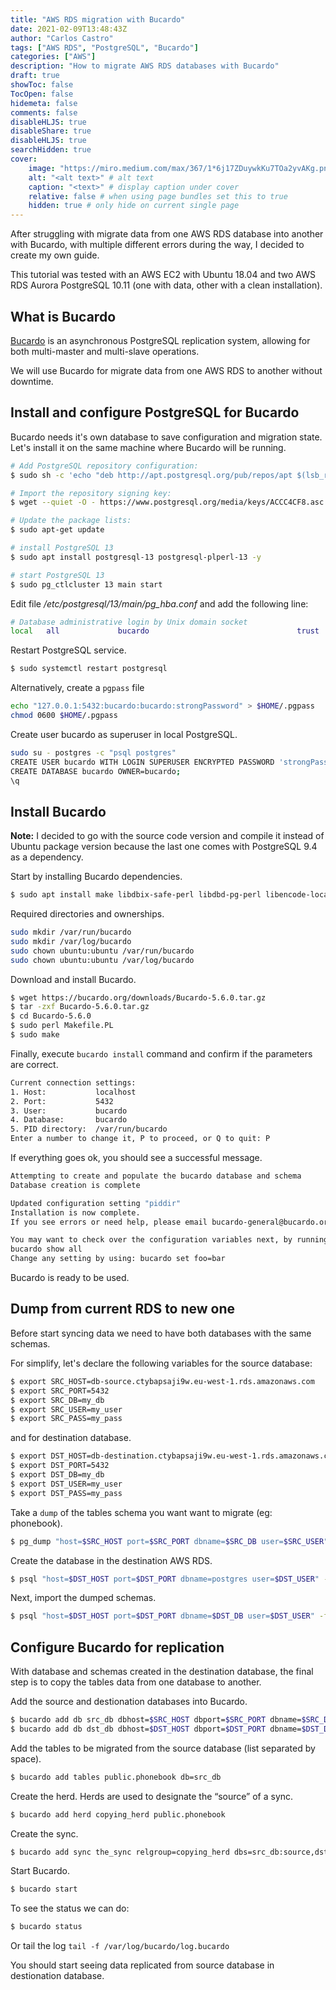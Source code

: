 ```yaml
---
title: "AWS RDS migration with Bucardo"
date: 2021-02-09T13:48:43Z
author: "Carlos Castro"
tags: ["AWS RDS", "PostgreSQL", "Bucardo"]
categories: ["AWS"]
description: "How to migrate AWS RDS databases with Bucardo"
draft: true
showToc: false
TocOpen: false
hidemeta: false
comments: false
disableHLJS: true 
disableShare: true
disableHLJS: true
searchHidden: true
cover:
    image: "https://miro.medium.com/max/367/1*6j17ZDuywkKu7TOa2yvAKg.png"
    alt: "<alt text>" # alt text
    caption: "<text>" # display caption under cover
    relative: false # when using page bundles set this to true
    hidden: true # only hide on current single page
---
```


After struggling with migrate data from one AWS RDS database into another with Bucardo, with multiple different errors during the way, I decided to create my own guide.

This tutorial was tested with an AWS EC2 with Ubuntu 18.04 and two AWS RDS Aurora PostgreSQL 10.11 (one with data, other with a clean installation).

## What is Bucardo
[Bucardo](https://bucardo.org/) is an asynchronous PostgreSQL replication system, allowing for both multi-master and multi-slave operations.

We will use Bucardo for migrate data from one AWS RDS to another without downtime. 

## Install and configure PostgreSQL for Bucardo

Bucardo needs it's own database to save configuration and migration state. Let's install it on the same machine where Bucardo will be running.

```sh
# Add PostgreSQL repository configuration:
$ sudo sh -c 'echo "deb http://apt.postgresql.org/pub/repos/apt $(lsb_release -cs)-pgdg main" > /etc/apt/sources.list.d/pgdg.list'

# Import the repository signing key:
$ wget --quiet -O - https://www.postgresql.org/media/keys/ACCC4CF8.asc | sudo apt-key add -

# Update the package lists:
$ sudo apt-get update

# install PostgreSQL 13
$ sudo apt install postgresql-13 postgresql-plperl-13 -y

# start PostgreSQL 13
$ sudo pg_ctlcluster 13 main start

```

Edit file */etc/postgresql/13/main/pg_hba.conf* and add the following line:
```sh
# Database administrative login by Unix domain socket
local   all             bucardo                                 trust
```

Restart PostgreSQL service.
```sh
$ sudo systemctl restart postgresql
```

Alternatively, create a `pgpass` file
```sh
echo "127.0.0.1:5432:bucardo:bucardo:strongPassword" > $HOME/.pgpass  
chmod 0600 $HOME/.pgpass  
```

Create user bucardo as superuser in local PostgreSQL.
```sh
sudo su - postgres -c "psql postgres"
CREATE USER bucardo WITH LOGIN SUPERUSER ENCRYPTED PASSWORD 'strongPassword';
CREATE DATABASE bucardo OWNER=bucardo;
\q
```

## Install Bucardo

**Note:** I decided to go with the source code version and compile it instead of Ubuntu package version because the last one comes with PostgreSQL 9.4 as a dependency.

Start by installing Bucardo dependencies.
```sh 
$ sudo apt install make libdbix-safe-perl libdbd-pg-perl libencode-locale-perl libboolean-perl -y
```

Required directories and ownerships.
```sh
sudo mkdir /var/run/bucardo
sudo mkdir /var/log/bucardo
sudo chown ubuntu:ubuntu /var/run/bucardo
sudo chown ubuntu:ubuntu /var/log/bucardo
```

Download and install Bucardo.
```sh
$ wget https://bucardo.org/downloads/Bucardo-5.6.0.tar.gz
$ tar -zxf Bucardo-5.6.0.tar.gz
$ cd Bucardo-5.6.0
$ sudo perl Makefile.PL
$ sudo make
```

Finally, execute `bucardo install` command and confirm if the parameters are correct. 

```sh
Current connection settings:
1. Host:           localhost
2. Port:           5432
3. User:           bucardo
4. Database:       bucardo
5. PID directory:  /var/run/bucardo
Enter a number to change it, P to proceed, or Q to quit: P
```

If everything goes ok, you should see a successful message.
```sh
Attempting to create and populate the bucardo database and schema
Database creation is complete

Updated configuration setting "piddir"
Installation is now complete.
If you see errors or need help, please email bucardo-general@bucardo.org

You may want to check over the configuration variables next, by running:
bucardo show all
Change any setting by using: bucardo set foo=bar
```

Bucardo is ready to be used.

## Dump from current RDS to new one

Before start syncing data we need to have both databases with the same schemas.

For simplify, let's declare the following variables for the source database:

```sh
$ export SRC_HOST=db-source.ctybapsaji9w.eu-west-1.rds.amazonaws.com
$ export SRC_PORT=5432
$ export SRC_DB=my_db
$ export SRC_USER=my_user
$ export SRC_PASS=my_pass 
```
and for destination database.

```sh
$ export DST_HOST=db-destination.ctybapsaji9w.eu-west-1.rds.amazonaws.com
$ export DST_PORT=5432
$ export DST_DB=my_db
$ export DST_USER=my_user
$ export DST_PASS=my_pass
```

Take a `dump` of the tables schema you want want to migrate (eg: phonebook).
```sh
$ pg_dump "host=$SRC_HOST port=$SRC_PORT dbname=$SRC_DB user=$SRC_USER" -t "public.phonebook" --schema-only | grep -v 'CREATE TRIGGER' | grep -v '^--' | grep -v '^$' | grep -v '^SET' | grep -v 'OWNER TO' > schema.sql  
```

Create the database in the destination AWS RDS.
```sh
$ psql "host=$DST_HOST port=$DST_PORT dbname=postgres user=$DST_USER" -c "CREATE DATABASE $DST_DB;"
```

Next, import the dumped schemas.
```sh
$ psql "host=$DST_HOST port=$DST_PORT dbname=$DST_DB user=$DST_USER" -f schema.sql
```

## Configure Bucardo for replication

With database and schemas created in the destination database, the final step is to copy the tables data from one database to another.

Add the source and destionation databases into Bucardo.
```sh
$ bucardo add db src_db dbhost=$SRC_HOST dbport=$SRC_PORT dbname=$SRC_DB dbuser=$SRC_USER dbpass=${SRC_PASS}
$ bucardo add db dst_db dbhost=$DST_HOST dbport=$DST_PORT dbname=$DST_DB dbuser=$DST_USER dbpass=${DST_PASS}
```

Add the tables to be migrated from the source database (list separated by space).
```sh
$ bucardo add tables public.phonebook db=src_db
```

Create the herd. Herds are used to designate the “source” of a sync.

```sh
$ bucardo add herd copying_herd public.phonebook
```

Create the sync.

```sh
$ bucardo add sync the_sync relgroup=copying_herd dbs=src_db:source,dst_db:target onetimecopy=2
```

Start Bucardo.
```sh
$ bucardo start
```

To see the status we can do:
```sh
$ bucardo status
```

Or tail the log `tail -f /var/log/bucardo/log.bucardo`

You should start seeing data replicated from source database in destionation database.
